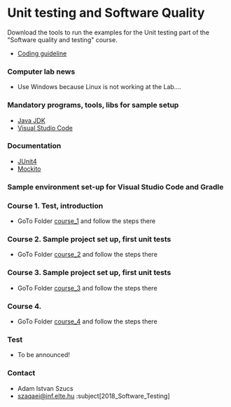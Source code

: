 # Unit testing and Software Quality #

Download the tools to run the examples for the Unit testing part of
the "Software quality and testing" course.

* [Coding guideline](https://google.github.io/styleguide/javaguide.html)

### Computer lab news ###
* Use Windows because Linux is not working at the Lab....

### Mandatory programs, tools, libs for sample setup ###
* [Java JDK](http://www.oracle.com/technetwork/java/javase/downloads/jdk8-downloads-2133151.html)
* [Visual Studio Code](https://marketplace.visualstudio.com/items?itemName=MadsKristensen.OpeninVisualStudioCode)

### Documentation ###
* [JUnit4](https://junit.org/junit4/javadoc/latest/)
* [Mockito](http://site.mockito.org/)

### Sample environment set-up for  Visual Studio Code and Gradle ###

### Course 1. Test, introduction ###
* GoTo Folder [course_1](https://github.com/JacksonFurrier/Software-quality-and-testing/tree/master/course_1) and follow the steps there

### Course 2. Sample project set up, first unit tests ###

* GoTo Folder [course_2](https://github.com/JacksonFurrier/Software-quality-and-testing/tree/master/course_2) and follow the steps there

### Course 3. Sample project set up, first unit tests ###

* GoTo Folder [course_3](https://github.com/JacksonFurrier/Software-quality-and-testing/tree/master/course_3) and follow the steps there

### Course 4. ###
 
* GoTo Folder [course_4](https://github.com/JacksonFurrier/Software-quality-and-testing/tree/master/course_4) and follow the steps there

### Test ###

* To be announced!

### Contact ###

* Adam Istvan Szucs
* szaqaei@inf.elte.hu :subject[2018_Software_Testing]
